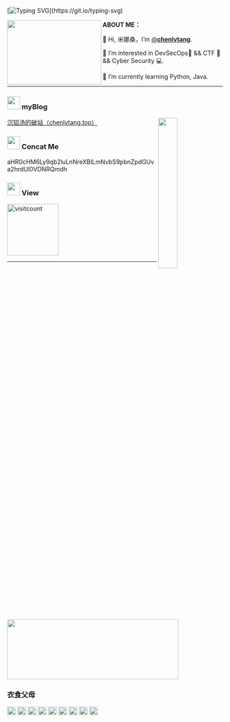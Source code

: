 [![Typing SVG](https://readme-typing-svg.herokuapp.com?color=%233DB4FF&size=15&center=true&multiline=true&width=470&height=26&lines=IS+LIFE+ALWAYS+THIS+HARD%2C+OR+IS+IT+JUST+WHEN+YOU'RE+A+KID.)](https://git.io/typing-svg)

<img src="https://chenlvtang.top/pics/taytay.jpg" width="220" height="150" align="left"/>**ABOUT ME：**

🐥 Hi, 米娜桑，I’m [@**chenlvtang**](http://chenlvtang.top).
    
🏁 I’m interested in DevSecOps🔄 && CTF 🏴 && Cyber Security 💻. 
    
🌱 I’m currently learning Python, Java.
<hr/>

<p>
<h3> <img src="https://chenlvtang.top/pics/avatar.png"  width=30> myBlog </h3>
<a href="https://chenlvtang.top/#">沉铝汤的破站（chenlvtang.top）</a>
<img src="https://chenlvtang.top/pics/d41a12afg00qjnwfr015gc000hr00a2m.gif" align="right" width="30%"/>
<h3> <img src="https://chenlvtang.top/pics/climb.png"  width=30>  Concat Me</h3>
aHR0cHM6Ly9qb2luLnNreXBlLmNvbS9pbnZpdGUva2hrdUl0VDNRQmdh
<h3> <img src="https://chenlvtang.top/pics/3n6g3p.jpg"  width=30>  View</h3>
<img src="https://profile-counter.glitch.me/chenlvtang/count.svg" alt="visitcount" width="120"/>
</p>
<hr/>
<img width="400" height="140" src="https://card.yuy1n.io/card/76561198980843384/ocean-dark,en,badge,badges,games">

### 衣食父母

<code><img src="https://s4.ax1x.com/2022/01/10/7V7r5t.png"  height=20/></code>
<code><img src="https://s4.ax1x.com/2022/01/10/7VbG6O.png"  height=20/></code>
<code><img src="https://s4.ax1x.com/2022/01/10/7VqAUA.png"  height=20/></code>
<code><img src="https://s4.ax1x.com/2022/01/10/7Vq68x.png"  height=20/></code>
<code><img src="https://s4.ax1x.com/2022/01/10/7Vqfqe.png"  height=20/></code>
<code><img src="https://s4.ax1x.com/2022/01/10/7VLuJ1.png"  height=20/></code>
<code><img src="https://s4.ax1x.com/2022/01/10/7VOSmD.png"  height=20/></code>
<code><img src="https://s4.ax1x.com/2022/01/10/7VObDS.png"  height=20/></code>
<code><img src="https://s4.ax1x.com/2022/01/10/7VXLM6.png"  height=20/></code>

